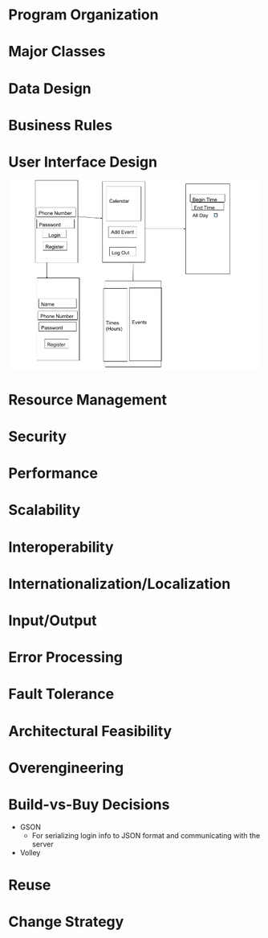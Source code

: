 # Program Organization

# Major Classes

# Data Design

# Business Rules

# User Interface Design

![alt text](https://github.com/grant-mullinax/schedulo/blob/master/artifacts/User%20Interface.png)

# Resource Management

# Security

# Performance

# Scalability

# Interoperability

# Internationalization/Localization

# Input/Output

# Error Processing

# Fault Tolerance

# Architectural Feasibility

# Overengineering

# Build-vs-Buy Decisions

* GSON
    * For serializing login info to JSON format and communicating with the server
* Volley

# Reuse

# Change Strategy
